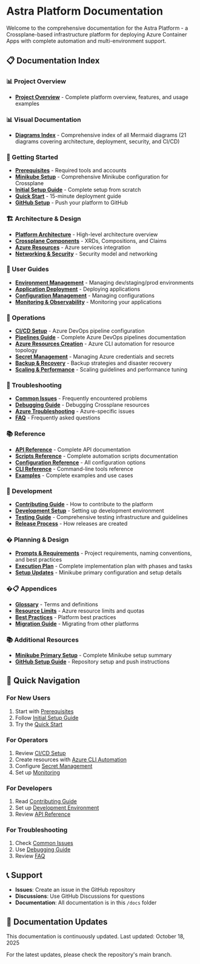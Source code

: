 # Astra Platform Documentation

Welcome to the comprehensive documentation for the Astra Platform - a Crossplane-based infrastructure platform for deploying Azure Container Apps with complete automation and multi-environment support.

## 📋 Documentation Index

### 📊 Project Overview
- [**Project Overview**](project-overview.md) - Complete platform overview, features, and usage examples

### 📊 Visual Documentation
- [**Diagrams Index**](DIAGRAMS.md) - Comprehensive index of all Mermaid diagrams (21 diagrams covering architecture, deployment, security, and CI/CD)

### 🚀 Getting Started
- [**Prerequisites**](getting-started/prerequisites.md) - Required tools and accounts
- [**Minikube Setup**](getting-started/minikube-setup.md) - Comprehensive Minikube configuration for Crossplane
- [**Initial Setup Guide**](getting-started/initial-setup.md) - Complete setup from scratch
- [**Quick Start**](getting-started/quick-start.md) - 15-minute deployment guide
- [**GitHub Setup**](GITHUB-SETUP.md) - Push your platform to GitHub

### 🏗️ Architecture & Design
- [**Platform Architecture**](architecture/platform-architecture.md) - High-level architecture overview
- [**Crossplane Components**](architecture/crossplane-components.md) - XRDs, Compositions, and Claims
- [**Azure Resources**](architecture/azure-resources.md) - Azure services integration
- [**Networking & Security**](architecture/networking-security.md) - Security model and networking

### 📖 User Guides
- [**Environment Management**](user-guides/environment-management.md) - Managing dev/staging/prod environments
- [**Application Deployment**](user-guides/application-deployment.md) - Deploying applications
- [**Configuration Management**](user-guides/configuration-management.md) - Managing configurations
- [**Monitoring & Observability**](user-guides/monitoring-observability.md) - Monitoring your applications

### 🔧 Operations
- [**CI/CD Setup**](operations/cicd-setup.md) - Azure DevOps pipeline configuration
- [**Pipelines Guide**](operations/pipelines-guide.md) - Complete Azure DevOps pipelines documentation
- [**Azure Resources Creation**](operations/azure-resources-creation.md) - Azure CLI automation for resource topology
- [**Secret Management**](operations/secret-management.md) - Managing Azure credentials and secrets
- [**Backup & Recovery**](operations/backup-recovery.md) - Backup strategies and disaster recovery
- [**Scaling & Performance**](operations/scaling-performance.md) - Scaling guidelines and performance tuning

### 🐛 Troubleshooting
- [**Common Issues**](troubleshooting/common-issues.md) - Frequently encountered problems
- [**Debugging Guide**](troubleshooting/debugging.md) - Debugging Crossplane resources
- [**Azure Troubleshooting**](troubleshooting/azure-troubleshooting.md) - Azure-specific issues
- [**FAQ**](troubleshooting/faq.md) - Frequently asked questions

### 📚 Reference
- [**API Reference**](reference/api-reference.md) - Complete API documentation
- [**Scripts Reference**](reference/scripts-reference.md) - Complete automation scripts documentation
- [**Configuration Reference**](reference/configuration-reference.md) - All configuration options
- [**CLI Reference**](reference/cli-reference.md) - Command-line tools reference
- [**Examples**](reference/examples.md) - Complete examples and use cases

### 🔄 Development
- [**Contributing Guide**](development/contributing.md) - How to contribute to the platform
- [**Development Setup**](development/development-setup.md) - Setting up development environment
- [**Testing Guide**](development/testing-guide.md) - Comprehensive testing infrastructure and guidelines
- [**Release Process**](development/release-process.md) - How releases are created

### � Planning & Design
- [**Prompts & Requirements**](planning/prompts.md) - Project requirements, naming conventions, and best practices
- [**Execution Plan**](planning/execution-plan.md) - Complete implementation plan with phases and tasks
- [**Setup Updates**](planning/setup-updates.md) - Minikube primary configuration and setup details

### �📋 Appendices
- [**Glossary**](appendices/glossary.md) - Terms and definitions
- [**Resource Limits**](appendices/resource-limits.md) - Azure resource limits and quotas
- [**Best Practices**](appendices/best-practices.md) - Platform best practices
- [**Migration Guide**](appendices/migration-guide.md) - Migrating from other platforms

### 📚 Additional Resources
- [**Minikube Primary Setup**](MINIKUBE-PRIMARY-SETUP.md) - Complete Minikube setup summary
- [**GitHub Setup Guide**](GITHUB-SETUP.md) - Repository setup and push instructions

## 🎯 Quick Navigation

### For New Users
1. Start with [Prerequisites](getting-started/prerequisites.md)
2. Follow [Initial Setup Guide](getting-started/initial-setup.md)
3. Try the [Quick Start](getting-started/quick-start.md)

### For Operators
1. Review [CI/CD Setup](operations/cicd-setup.md)
2. Create resources with [Azure CLI Automation](operations/azure-resources-creation.md)
3. Configure [Secret Management](operations/secret-management.md)
4. Set up [Monitoring](user-guides/monitoring-observability.md)

### For Developers
1. Read [Contributing Guide](development/contributing.md)
2. Set up [Development Environment](development/development-setup.md)
3. Review [API Reference](reference/api-reference.md)

### For Troubleshooting
1. Check [Common Issues](troubleshooting/common-issues.md)
2. Use [Debugging Guide](troubleshooting/debugging.md)
3. Review [FAQ](troubleshooting/faq.md)

## 📞 Support

- **Issues**: Create an issue in the GitHub repository
- **Discussions**: Use GitHub Discussions for questions
- **Documentation**: All documentation is in this `/docs` folder

## 📝 Documentation Updates

This documentation is continuously updated. Last updated: October 18, 2025

For the latest updates, please check the repository's main branch.
